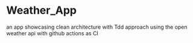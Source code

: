 # Weather_App
an app showcasing clean architecture with Tdd approach using the open weather api with github actions as CI
